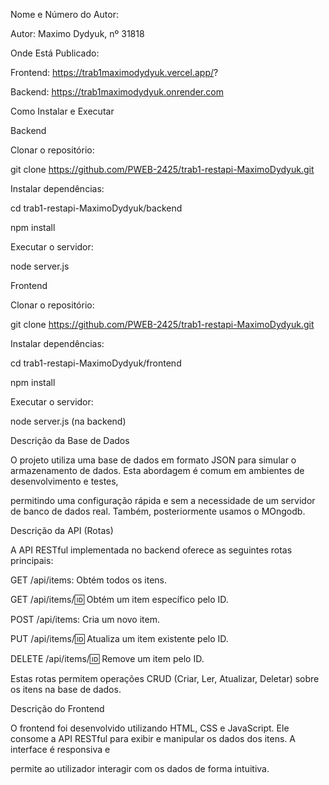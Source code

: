 Nome e Número do Autor:

Autor: Maximo Dydyuk, nº 31818

Onde Está Publicado:

Frontend: https://trab1maximodydyuk.vercel.app/?

Backend: https://trab1maximodydyuk.onrender.com

Como Instalar e Executar

Backend

Clonar o repositório:

git clone https://github.com/PWEB-2425/trab1-restapi-MaximoDydyuk.git

Instalar dependências:

cd trab1-restapi-MaximoDydyuk/backend

npm install

Executar o servidor:

node server.js

Frontend

Clonar o repositório:


git clone https://github.com/PWEB-2425/trab1-restapi-MaximoDydyuk.git

Instalar dependências:


cd trab1-restapi-MaximoDydyuk/frontend

npm install

Executar o servidor:


node server.js (na backend)

 Descrição da Base de Dados
 
O projeto utiliza uma base de dados em formato JSON para simular o armazenamento de dados. Esta abordagem é comum em ambientes de desenvolvimento e testes, 

permitindo uma configuração rápida e sem a necessidade de um servidor de banco de dados real. Também, posteriormente usamos o MOngodb. 

Descrição da API (Rotas)

A API RESTful implementada no backend oferece as seguintes rotas principais:

GET /api/items: Obtém todos os itens.

GET /api/items/:id: Obtém um item específico pelo ID.

POST /api/items: Cria um novo item.

PUT /api/items/:id: Atualiza um item existente pelo ID.

DELETE /api/items/:id: Remove um item pelo ID.


Estas rotas permitem operações CRUD (Criar, Ler, Atualizar, Deletar) sobre os itens na base de dados.

 Descrição do Frontend
 
O frontend foi desenvolvido utilizando HTML, CSS e JavaScript. Ele consome a API RESTful para exibir e manipular os dados dos itens. A interface é responsiva e 

permite ao utilizador interagir com os dados de forma intuitiva.

